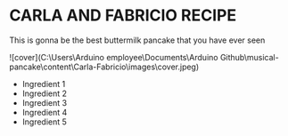 # CARLA AND FABRICIO RECIPE

This is gonna be the best buttermilk pancake that you have ever seen

![cover](C:\Users\Arduino employee\Documents\Arduino Github\musical-pancake\content\Carla-Fabricio\images\cover.jpeg)

* Ingredient 1
* Ingredient 2
* Ingredient 3
* Ingredient 4
* Ingredient 5